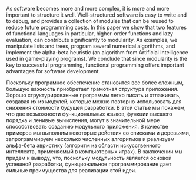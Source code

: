 As software becomes more and more complex, it is more and more
important to structure it well. Well-structured software is easy to write
and to debug, and provides a collection of modules that can be reused
to reduce future programming costs. In this paper we show that two features of functional languages in particular, higher-order functions and lazy
evaluation, can contribute significantly to modularity. As examples, we
manipulate lists and trees, program several numerical algorithms, and implement the alpha-beta heuristic (an algorithm from Artificial Intelligence
used in game-playing programs). We conclude that since modularity is the
key to successful programming, functional programming offers important
advantages for software development.

Поскольку програмное обеспечение становится все более сложным, большую важность приобретает грамотная структура приложения.
Хорошо структурированные программы легко писать и отлаживать, создавая их из модулей, которые можно повторно использовать для снижения стоимости будущей разработки.
В этой статье мы покажем, что две возможности функциональных языков, функции высшего порядка и ленивые вычисления, могут в значительной мере способствовать созданию модульного приложения.
В качестве примеров мы выполним некоторые действия со списками и деревьями, запрограммируем несколько численных алгоритмов и реализуем альфа-бета эвристику (алгоритм из области искусственного интеллекта, применяемый в компьютерных играх).
В заключении мы придем к выводу, что, поскольку модульность является основой успешной разработки, функциональное программирование дает сильные преимущества для реализации этой идеи.

